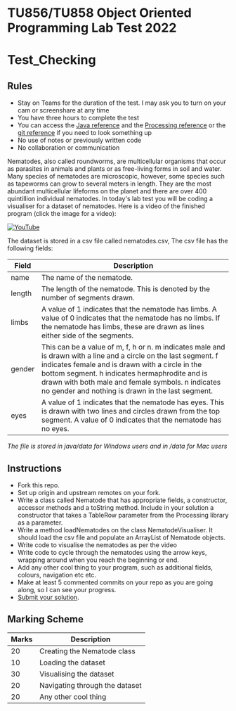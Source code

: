 # TU856/TU858 Object Oriented Programming Lab Test 2022

# Test_Checking

## Rules
- Stay on Teams for the duration of the test. I may ask you to turn on your cam or screenshare at any time
- You have three hours to complete the test 
- You can access the [Java reference](https://docs.oracle.com/javase/7/docs/api/) and the [Processing reference](https://processing.org/reference/) or the [git reference](https://git-scm.com/docs) if you need to look something up
- No use of notes or previously written code
- No collaboration or communication

Nematodes, also called roundworms, are multicellular organisms that occur as parasites in animals and plants or as free-living forms in soil and water. Many species of nematodes are microscopic, however, some species such as tapeworms can grow to several meters in length. They are the most abundant multicellular lifeforms on the planet and there are over 400 quintillion individual nematodes. In today's lab test you will be coding a visualiser for a dataset of nematodes. Here is a video of the finished program (click the image for a video):

[![YouTube](http://img.youtube.com/vi/Sixvl_2LgLg/0.jpg)](https://youtu.be/Sixvl_2LgLg)

The dataset is stored in a csv file called nematodes.csv, The csv file has the following fields:

| Field | Description |
|-------|-------------|
| name | The name of the nematode. |
| length | The length of the nematode. This is denoted by the number of segments drawn. |
| limbs | A value of 1 indicates that the nematode has limbs. A value of 0 indicates that the nematode has no limbs. If the nematode has limbs, these are drawn as lines either side of the segments. |
| gender | This can be a value of m, f, h or n. m indicates male and is drawn with a line and a circle on the last segment. f indicates female and is drawn with a circle in the bottom segment. h indicates hermaphrodite and is drawn with both male and female symbols. n indicates no gender and nothing is drawn in the last segment.
| eyes | A value of 1 indicates that the nematode has eyes. This is drawn with two lines and circles drawn from the top segment. A value of 0 indicates that the nematode has no eyes. | 

_The file is stored in java/data for Windows users and in /data for Mac users_

## Instructions

- Fork this repo.
- Set up origin and upstream remotes on your fork.
- Write a class called Nematode that has appropriate fields, a constructor, accessor methods and a toString method. Include in your solution a constructor that takes a TableRow parameter from the Processing library as a parameter.
- Write a method loadNematodes on the class NematodeVisualiser. It should load the csv file and populate an ArrayList of Nematode objects.
- Write code to visualise the nematodes as per the video
- Write code to cycle through the nematodes using the arrow keys, wrapping around when you reach the beginning or end. 
- Add any other cool thing to your program, such as additional fields, colours, navigation etc etc.
- Make at least 5 commented commits on your repo as you are going along, so I can see your progress. 
- [Submit your solution](https://forms.office.com/Pages/ResponsePage.aspx?id=yxdjdkjpX06M7Nq8ji_V2ou3qmFXqEdGlmiD1Myl3gNUQjVRWjY0SklMUEFHVFdTWjZKUTBKUlI2MS4u).



## Marking Scheme

| Marks | Description |
|-------|-------------|
| 20 | Creating the Nematode class |
| 10 | Loading the dataset |
| 30 | Visualising the dataset |
| 20 | Navigating through the dataset |
| 20 | Any other cool thing |